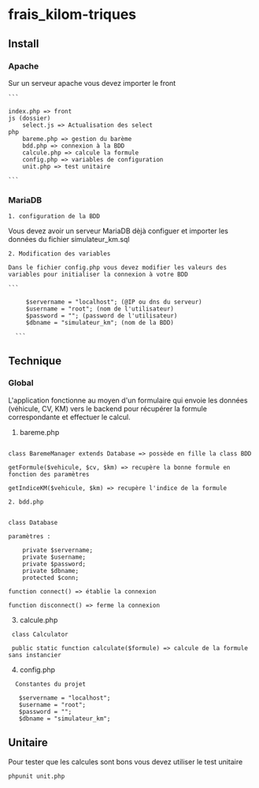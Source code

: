 # frais_kilom-triques

## Install

### Apache

Sur un serveur apache vous devez importer le front

    ```

    index.php => front
    js (dossier)
        select.js => Actualisation des select
    php
        bareme.php => gestion du barème
        bdd.php => connexion à la BDD
        calcule.php => calcule la formule
        config.php => variables de configuration
        unit.php => test unitaire

    ```

### MariaDB

    1. configuration de la BDD

Vous devez avoir un serveur MariaDB dèjà configuer et importer les données du fichier simulateur_km.sql

    2. Modification des variables

    Dans le fichier config.php vous devez modifier les valeurs des variables pour initialiser la connexion à votre BDD

    ```

         $servername = "localhost"; (@IP ou dns du serveur)
         $username = "root"; (nom de l'utilisateur)
         $password = ""; (password de l'utilisateur)
         $dbname = "simulateur_km"; (nom de la BDD)

      ```

## Technique

### Global

L'application fonctionne au moyen d'un formulaire qui envoie les données (véhicule, CV, KM) vers le backend pour récupérer la formule correspondante et effectuer le calcul.

 1. bareme.php
    
  ```

  class BaremeManager extends Database => possède en fille la class BDD

  getFormule($vehicule, $cv, $km) => recupère la bonne formule en fonction des paramètres

  getIndiceKM($vehicule, $km) => recupère l'indice de la formule

  ```

    2. bdd.php

  ```

  class Database

  paramètres :

      private $servername;
      private $username;
      private $password;
      private $dbname;
      protected $conn;

  function connect() => établie la connexion

  function disconnect() => ferme la connexion
  ```

  3. calcule.php

  ```
   class Calculator

   public static function calculate($formule) => calcule de la formule sans instancier

```

  4. config.php

  ```
    Constantes du projet
  
     $servername = "localhost";
     $username = "root";
     $password = "";
     $dbname = "simulateur_km";
  ```

## Unitaire

Pour tester que les calcules sont bons vous devez utiliser le test unitaire 

```phpunit unit.php```

